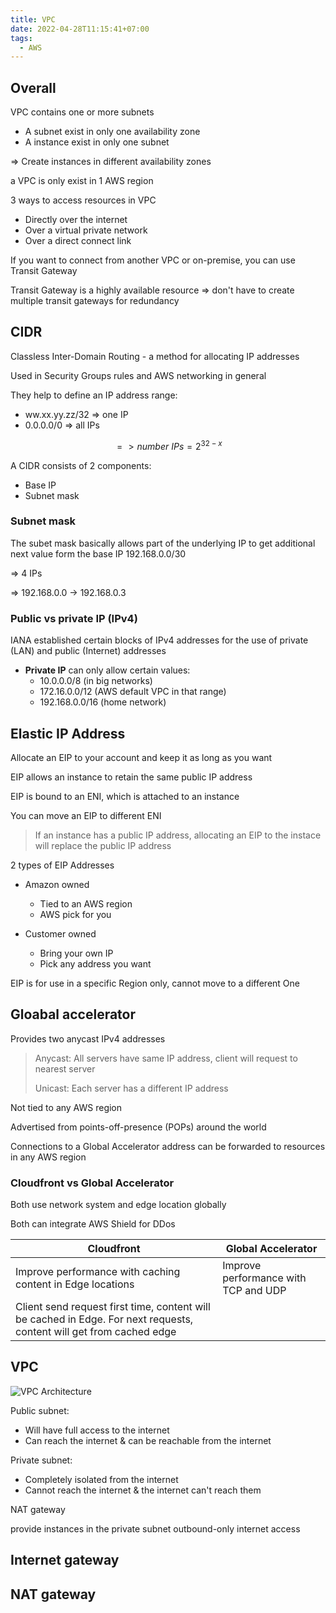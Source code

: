 ```yaml
---
title: VPC
date: 2022-04-28T11:15:41+07:00
tags:
  - AWS
---
```

## Overall

VPC contains one or more subnets

* A subnet exist in only one availability zone
* A instance exist in only one subnet

\=> Create instances in different availability zones

a VPC is only exist in 1 AWS region

3 ways to access resources in VPC

* Directly over the internet
* Over a virtual private network
* Over a direct connect link

If you want to connect from another VPC or on-premise, you can use Transit Gateway

Transit Gateway is a highly available resource => don't have to create multiple transit gateways for redundancy

## CIDR

Classless Inter-Domain Routing - a method for allocating IP addresses

Used in Security Groups rules and AWS networking in general

They help to define an IP address range:
- ww.xx.yy.zz/32 => one IP
- 0.0.0.0/0 => all IPs

$$
=> number\ IPs = 2^{32 - x}
$$

A CIDR consists of 2 components:
- Base IP
- Subnet mask

### Subnet mask
The subet mask basically allows part of the underlying IP to get additional next value form the base IP
192.168.0.0/30 

=> 4 IPs 

=> 192.168.0.0 -> 192.168.0.3

### Public vs private IP (IPv4)
IANA established certain blocks of IPv4 addresses for the use of private (LAN) and public (Internet) addresses

- **Private IP** can only allow certain values:
    * 10.0.0.0/8 (in big networks)
    * 172.16.0.0/12 (AWS default VPC in that range)
    * 192.168.0.0/16 (home network)

## Elastic IP Address

Allocate an EIP to your account and keep it as long as you want

EIP allows an instance to retain the same public IP address

EIP is bound to an ENI, which is attached to an instance

You can move an EIP to different ENI

> If an instance has a public IP address, allocating an EIP to the instace will replace the public IP address

2 types of EIP Addresses

* Amazon owned

  * Tied to an AWS region
  * AWS pick for you
* Customer owned

  * Bring your own IP
  * Pick any address you want

EIP is for use in a specific Region only, cannot move to a different One

## Gloabal accelerator

Provides two anycast IPv4 addresses

> Anycast: All servers have same IP address, client will request to nearest server
>
> Unicast: Each server has a different IP address

Not tied to any AWS region

Advertised from points-off-presence (POPs) around the world

Connections to a Global Accelerator address can be forwarded to resources in any AWS region

### Cloudfront vs Global Accelerator

Both use network system and edge location globally

Both can integrate AWS Shield for DDos

| Cloudfront                                                                                                           | Global Accelerator                   |
| -------------------------------------------------------------------------------------------------------------------- | ------------------------------------ |
| Improve performance with caching content in Edge locations                                                           | Improve performance with TCP and UDP |
| Client send request first time, content will be cached in Edge. For next requests, content will get from cached edge |                                      |

## VPC

![VPC Architecture](/vpc_architecture.png)

Public subnet:

* Will have full access to the internet
* Can reach the internet & can be reachable from the internet

Private subnet:

* Completely isolated from the internet
* Cannot reach the internet & the internet can't reach them

NAT gateway

provide instances in the private subnet outbound-only internet access

## Internet gateway

## NAT gateway